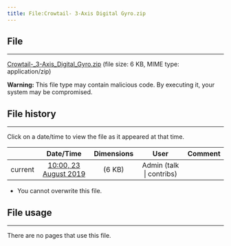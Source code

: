 ```yaml
---
title: File:Crowtail- 3-Axis Digital Gyro.zip
---
```


## File
--------

[Crowtail-_3-Axis_Digital_Gyro.zip](https://wiki.elecrow.com/images/6/6b/Crowtail-_3-Axis_Digital_Gyro.zip) (file size: 6 KB, MIME type: application/zip)

**Warning:** This file type may contain malicious code. By executing it, your system may be compromised.

## File history
--------

Click on a date/time to view the file as it appeared at that time.

|         |                          Date/Time                           | Dimensions  |                             User                             | Comment |
| :-----: | :----------------------------------------------------------: | :---------: | :----------------------------------------------------------: | :-----: |
| current | [10:00, 23 August 2019](https://wiki.elecrow.com/images/6/6b/Crowtail-_3-Axis_Digital_Gyro.zip) | (6 KB) | Admin (talk \| contribs) |         |

- You cannot overwrite this file.

## File usage
--------

There are no pages that use this file.